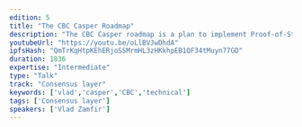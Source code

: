 ```yaml
---
edition: 5
title: "The CBC Casper Roadmap"
description: "The CBC Casper roadmap is a plan to implement Proof-of-Stake and Sharding for Ethereum using “correct-by-construction” (CBC) software design methodology. This talk will share new CBC Casper research, including specifications for light clients, liveness and sharding. It will include updates on formal verification and engineering efforts, and a roadmap for (eventual) release."
youtubeUrl: "https://youtu.be/oLlBVJwDhdA"
ipfsHash: "QmTrKqHtpKEhERjoSSMrmHL3zHKkhpEB1QF34tMuyn77GD"
duration: 1836
expertise: "Intermediate"
type: "Talk"
track: "Consensus layer"
keywords: ['vlad','casper','CBC','technical']
tags: ['Consensus layer']
speakers: ['Vlad Zamfir']
---
```

